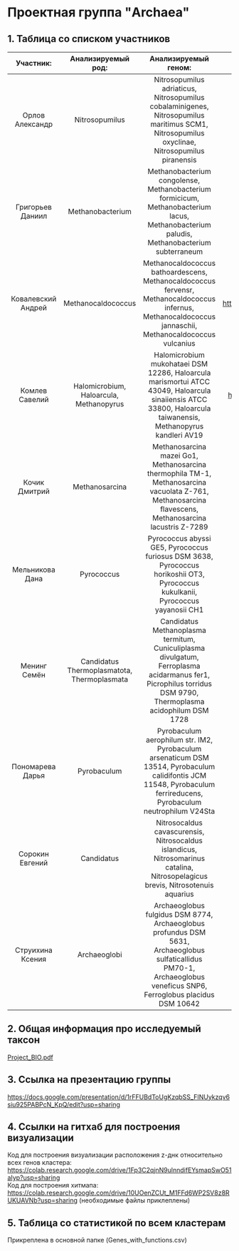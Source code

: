 # Проектная группа "Archaea"
## 1. Таблица со списком участников

| Участник: | Анализируемый род: | Анализируемый геном: | Ссылка на GitHub с индивидуальной частью: |
| :---: | :---: | :---: | :---: |
| Орлов  Александр | Nitrosopumilus | Nitrosopumilus adriaticus, Nitrosopumilus cobalaminigenes, Nitrosopumilus maritimus SCM1, Nitrosopumilus oxyclinae, Nitrosopumilus piranensis | https://github.com/aleph0naught/minor_bioinf_project |
| Григорьев Даниил | Methanobacterium | Methanobacterium congolense, Methanobacterium formicicum, Methanobacterium lacus, Methanobacterium paludis, Methanobacterium subterraneum | https://github.com/dannygrig/hse22_project |
| Ковалевский  Андрей | Methanocaldococcus |  Methanocaldococcus bathoardescens, Methanocaldococcus fervensr, Methanocaldococcus infernus, Methanocaldococcus jannaschii, Methanocaldococcus vulcanius| https://github.com/princecorwinofamber/hse22_project/tree/main |
| Комлев Савелий | Halomicrobium, Haloarcula, Methanopyrus | Halomicrobium mukohataei DSM 12286, Haloarcula marismortui ATCC 43049,  Haloarcula sinaiiensis ATCC 33800, Haloarcula taiwanensis, Methanopyrus kandleri AV19 | https://github.com/Unknown-Negotiator/hse22_z-dna_project |
| Кочик  Дмитрий | Methanosarcina | Methanosarcina mazei Go1, Methanosarcina thermophila TM-1, Methanosarcina vacuolata Z-761, Methanosarcina flavescens, Methanosarcina lacustris Z-7289 | https://github.com/dakochik/hse_project_methanosarcina |
| Мельникова Дана | Pyrococcus | Pyrococcus abyssi GE5, Pyrococcus furiosus DSM 3638, Pyrococcus horikoshii OT3, Pyrococcus kukulkanii, Pyrococcus yayanosii CH1 | https://github.com/Meldanka/hse22_project_pyrococcus |
| Менинг Семён | Candidatus Thermoplasmatota, Thermoplasmata | Candidatus Methanoplasma termitum, Cuniculiplasma divulgatum, Ferroplasma acidarmanus fer1, Picrophilus torridus DSM 9790, Thermoplasma acidophilum DSM 1728  | https://github.com/Solomorning/hse22_project |
| Пономарева Дарья | Pyrobaculum | Pyrobaculum aerophilum str. IM2, Pyrobaculum arsenaticum DSM 13514, Pyrobaculum calidifontis JCM 11548, Pyrobaculum ferrireducens, Pyrobaculum neutrophilum V24Sta | https://github.com/daria-pon/hse22_project |
| Сорокин  Евгений | Candidatus | Nitrosocaldus cavascurensis, Nitrosocaldus islandicus, Nitrosomarinus catalina, Nitrosopelagicus brevis, Nitrosotenuis aquarius | https://github.com/Evgeniy-Sorokin/hse22_project_Sorokin |
| Струихина  Ксения | Archaeoglobi | Archaeoglobus fulgidus DSM 8774, Archaeoglobus profundus DSM 5631, Archaeoglobus sulfaticallidus PM70-1, Archaeoglobus veneficus SNP6, Ferroglobus placidus DSM 10642 | https://github.com/ainesko/hse22_project |
## 2. Общая информация про исследуемый таксон

[Project_BIO.pdf](https://github.com/daria-pon/project_archaea/files/8926882/Project_BIO.pdf)  

## 3. Ссылка на презентацию группы

https://docs.google.com/presentation/d/1rFFUBdToUgKzqbSS_FINUykzqv6siu925PABPcN_KpQ/edit?usp=sharing  
## 4. Ссылки на гитхаб для построения визуализации
Код для построения визуализации расположения z-днк относительно всех генов кластера: https://colab.research.google.com/drive/1Fp3C2qjnN9ulnndifEYsmapSwO51aIyp?usp=sharing  
Код для построения хитмапа: https://colab.research.google.com/drive/10UOenZCUt_M1FFd6WP2SV8z8RUKUAVNb?usp=sharing (необходимые файлы приклеплены)  
## 5. Таблица со статистикой по всем кластерам
Прикреплена в основной папке (Genes_with_functions.csv)  
